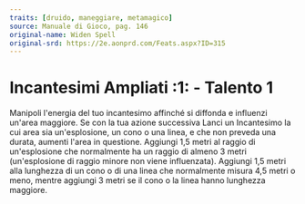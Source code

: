 ```yaml
---
traits: [druido, maneggiare, metamagico]
source: Manuale di Gioco, pag. 146
original-name: Widen Spell
original-srd: https://2e.aonprd.com/Feats.aspx?ID=315
---
```


# Incantesimi Ampliati :1: - Talento 1

Manipoli l'energia del tuo incantesimo affinché si diffonda e influenzi un'area
maggiore. Se con la tua azione successiva Lanci un Incantesimo la cui area sia
un'esplosione, un cono o una linea, e che non preveda una durata, aumenti l'area
in questione. Aggiungi 1,5 metri al raggio di un'esplosione che normalmente ha
un raggio di almeno 3 metri (un'esplosione di raggio minore non viene
influenzata). Aggiungi 1,5 metri alla lunghezza di un cono o di una linea che
normalmente misura 4,5 metri o meno, mentre aggiungi 3 metri se il cono o la
linea hanno lunghezza maggiore.
